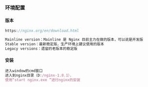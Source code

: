 ### 环境配置

#### 版本

```js
https://nginx.org/en/download.html
```

```js
Mainline version：Mainline 是 Nginx 目前主力在做的版本，可以说是开发版
Stable version：最新稳定版，生产环境上建议使用的版本
Legacy versions：遗留的老版本的稳定版
```

#### 安装

```js
进入window的cmd窗口
进入到nginx目录（D:/nginx-1.8.1），
使用“start nginx.exe ”进行nginx的安装
```



